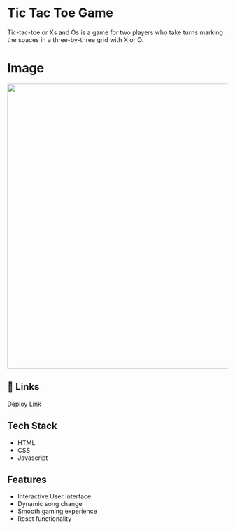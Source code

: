 
# Tic Tac Toe Game

Tic-tac-toe or Xs and Os is a game for two players who take turns marking the spaces in a three-by-three grid with X or O. 


# Image


<img src="https://github.com/CodeOrDecode/Tic-Tac-Toe-Game/assets/110326357/3c282893-b5f8-450d-8075-d925f984476f" width="650">



## 🔗 Links

[Deploy Link](https://tic-tac-toe-game-seven-theta.vercel.app/)



## Tech Stack

- HTML
- CSS
- Javascript


## Features

- Interactive User Interface
- Dynamic song change
- Smooth gaming experience
- Reset functionality


